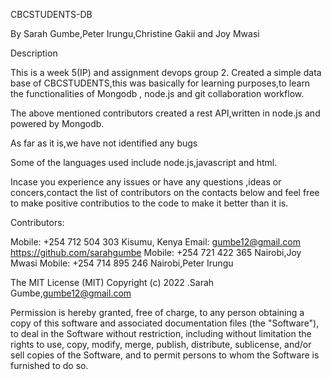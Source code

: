 CBCSTUDENTS-DB

By Sarah Gumbe,Peter Irungu,Christine Gakii and Joy Mwasi

Description

This is a week 5(IP) and assignment devops group 2.
Created a simple data base of CBCSTUDENTS,this was basically for learning purposes,to learn the functionalities of  Mongodb , node.js and git collaboration 
workflow.

The above mentioned contributors created a rest API,written in node.js and powered by Mongodb.

As far as it is,we have not identified any bugs

Some of the languages used include node.js,javascript and html.

Incase you experience any issues or have any questions ,ideas or concers,contact the list of contributors on the contacts below and feel free to make positive
contributios to the code to make it better than it is.

Contributors:

Mobile: +254 712 504 303 Kisumu, Kenya Email: gumbe12@gmail.com https://github.com/sarahgumbe
Mobile: +254 721 422 365 Nairobi,Joy Mwasi
Mobile: +254 714 895 246 Nairobi,Peter Irungu

The MIT License (MIT) Copyright (c) 2022 .Sarah Gumbe,gumbe12@gmail.com

Permission is hereby granted, free of charge, to any person obtaining a copy of this software and associated documentation files (the "Software"), to deal in the 
Software without restriction, including without limitation the rights to use, copy, modify, merge, publish, distribute, sublicense, and/or sell copies of the Software,
and to permit persons to whom the Software is furnished to do so.
